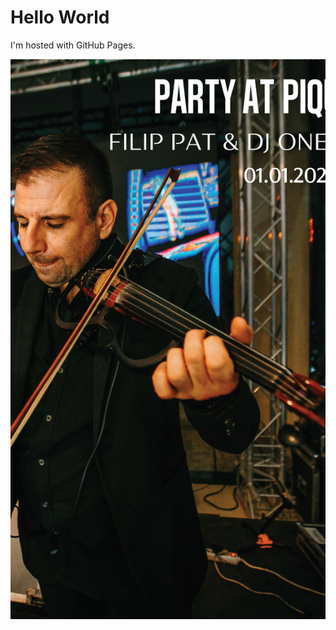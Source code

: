 <!DOCTYPE html>
<html>
<body>
<h1>Hello World</h1>
<p>I'm hosted with GitHub Pages.</p>
<img src="https://raw.githubusercontent.com/vks-it/vks-it.github.io/main/docs/assets/Untitled%20design.png"/>
</body>
</html>